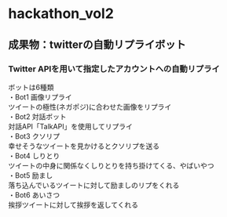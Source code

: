 # hackathon_vol2


## 成果物：twitterの自動リプライボット


### Twitter APIを用いて指定したアカウントへの自動リプライ
  ボットは6種類 <br>
    ・Bot1  画像リプライ <br>
        ツイートの極性(ネガポジ)に合わせた画像をリプライ <br>
    ・Bot2  対話ボット <br>
        対話API「TalkAPI」を使用してリプライ <br>
    ・Bot3  クソリプ <br>
        幸せそうなツイートを見かけるとクソリプを送る <br>
    ・Bot4  しりとり <br>
        ツイートの中身に関係なくしりとりを持ち掛けてくる、やばいやつ <br>
    ・Bot5  励まし <br>
        落ち込んでいるツイートに対して励ましのリプをくれる <br>
    ・Bot6  あいさつ <br>
        挨拶ツイートに対して挨拶を返してくれる <br>
     
